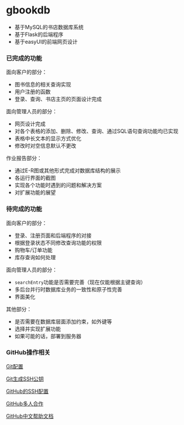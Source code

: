 # gbookdb
 - 基于MySQL的书店数据库系统
 - 基于Flask的后端程序
 - 基于easyUI的前端网页设计

### 已完成的功能
面向客户的部分：
 - 图书信息的相关查询实现
 - 用户注册的函数
 - 登录、查询、书店主页的页面设计完成

面向管理人员的部分：
 - 网页设计完成
 - 对各个表格的添加、删除、修改、查询、通过SQL语句查询功能均已实现
 - 表格中长文本的显示方式优化
 - 修改时对空信息默认不更改

作业报告部分：
 - 通过E-R图或其他形式完成对数据库结构的展示
 - 各运行界面的截图
 - 实现各个功能时遇到的问题和解决方案
 - 对扩展功能的展望

### 待完成的功能
面向客户的部分：
 - 登录、注册页面和后端程序的对接
 - 根据登录状态不同修改查询功能的权限
 - 购物车/订单功能
 - 库存查询如何处理

面向管理人员的部分：
 - ```searchEntry```功能是否需要完善（现在仅能根据主键查询）
 - 多后台并行时数据库业务的一致性和原子性完善
 - 界面美化

其他部分：
 - 是否需要在数据库层面添加约束，如外键等
 - 选择并实现扩展功能
 - 如果可能的话，部署到服务器

### GitHub操作相关
[Git配置](https://git-scm.com/book/zh/v2/%E8%B5%B7%E6%AD%A5-%E5%88%9D%E6%AC%A1%E8%BF%90%E8%A1%8C-Git-%E5%89%8D%E7%9A%84%E9%85%8D%E7%BD%AE)

[Git生成SSH公钥](https://git-scm.com/book/zh/v2/%E6%9C%8D%E5%8A%A1%E5%99%A8%E4%B8%8A%E7%9A%84-Git-%E7%94%9F%E6%88%90-SSH-%E5%85%AC%E9%92%A5)

[GitHub的SSH配置](https://help.github.com/cn/github/authenticating-to-github/connecting-to-github-with-ssh)

[GitHub多人合作](https://www.cnblogs.com/schaepher/p/4933873.html)

[GitHub中文帮助文档](https://help.github.com/cn)
